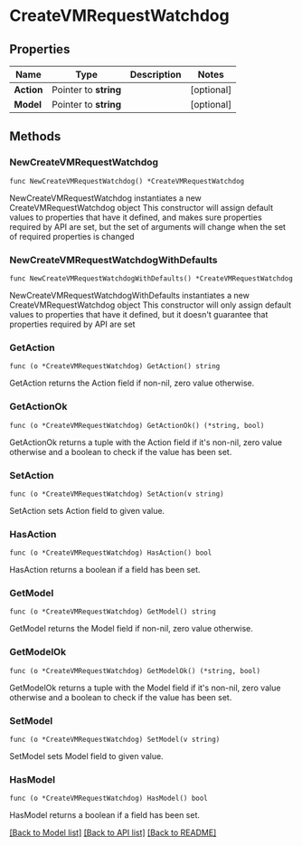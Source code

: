 # CreateVMRequestWatchdog

## Properties

Name | Type | Description | Notes
------------ | ------------- | ------------- | -------------
**Action** | Pointer to **string** |  | [optional] 
**Model** | Pointer to **string** |  | [optional] 

## Methods

### NewCreateVMRequestWatchdog

`func NewCreateVMRequestWatchdog() *CreateVMRequestWatchdog`

NewCreateVMRequestWatchdog instantiates a new CreateVMRequestWatchdog object
This constructor will assign default values to properties that have it defined,
and makes sure properties required by API are set, but the set of arguments
will change when the set of required properties is changed

### NewCreateVMRequestWatchdogWithDefaults

`func NewCreateVMRequestWatchdogWithDefaults() *CreateVMRequestWatchdog`

NewCreateVMRequestWatchdogWithDefaults instantiates a new CreateVMRequestWatchdog object
This constructor will only assign default values to properties that have it defined,
but it doesn't guarantee that properties required by API are set

### GetAction

`func (o *CreateVMRequestWatchdog) GetAction() string`

GetAction returns the Action field if non-nil, zero value otherwise.

### GetActionOk

`func (o *CreateVMRequestWatchdog) GetActionOk() (*string, bool)`

GetActionOk returns a tuple with the Action field if it's non-nil, zero value otherwise
and a boolean to check if the value has been set.

### SetAction

`func (o *CreateVMRequestWatchdog) SetAction(v string)`

SetAction sets Action field to given value.

### HasAction

`func (o *CreateVMRequestWatchdog) HasAction() bool`

HasAction returns a boolean if a field has been set.

### GetModel

`func (o *CreateVMRequestWatchdog) GetModel() string`

GetModel returns the Model field if non-nil, zero value otherwise.

### GetModelOk

`func (o *CreateVMRequestWatchdog) GetModelOk() (*string, bool)`

GetModelOk returns a tuple with the Model field if it's non-nil, zero value otherwise
and a boolean to check if the value has been set.

### SetModel

`func (o *CreateVMRequestWatchdog) SetModel(v string)`

SetModel sets Model field to given value.

### HasModel

`func (o *CreateVMRequestWatchdog) HasModel() bool`

HasModel returns a boolean if a field has been set.


[[Back to Model list]](../README.md#documentation-for-models) [[Back to API list]](../README.md#documentation-for-api-endpoints) [[Back to README]](../README.md)


